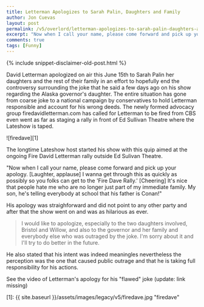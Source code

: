 ```yaml
---
title: Letterman Apologizes to Sarah Palin, Daughters and Family
author: Jon Cuevas
layout: post
permalink: /v5/overlord/letterman-apologizes-to-sarah-palin-daughters-and-family/
excerpt: "Now when I call your name, please come forward and pick up your apology. [Laughter, applause] I wanna get through this as quickly as possibly so you folks can get to the 'Fire Dave Rally.'"
comments: true
tags: [Funny]
---
```

{% include snippet-disclaimer-old-post.html %}

David Letterman apologized on air this June 15th to Sarah Palin her daughters and the rest of their family in an effort to hopefully end the controversy surrounding the joke that he said a few days ago on his show regarding the Alaska governor's daughter. The entire situation has gone from coarse joke to a national campaign by conservatives to hold Letterman responsible and account for his wrong deeds. The newly formed advocacy group firedavidletterman.com has called for Letterman to be fired from CBS even went as far as staging a rally in front of Ed Sullivan Theatre where the Lateshow is taped.

![firedave][1]

The longtime Lateshow host started his show with this quip aimed at the ongoing Fire David Letterman rally outside Ed Sulivan Theatre.

"Now when I call your name, please come forward and pick up your apology. [Laughter, applause] I wanna get through this as quickly as possibly so you folks can get to the 'Fire Dave Rally.' [Cheering] It's nice that people hate me who are no longer just part of my immediate family. My son, he's telling everybody at school that his father is Conan!"

His apology was straighforward and did not point to any other party and after that the show went on and was as hilarious as ever.

>I would like to apologize, especially to the two daughters involved, Bristol and Willow, and also to the governor and her family and everybody else who was outraged by the joke. I'm sorry about it and I'll try to do better in the future.

He also stated that his intent was indeed meaningles nevertheless the perception was the one that caused public outrage and that he is taking full responsibility for his actions.

See the video of Letterman's apology for his "flawed" joke (update: link missing)

[1]: {{ site.baseurl }}/assets/images/legacy/v5/firedave.jpg "firedave"